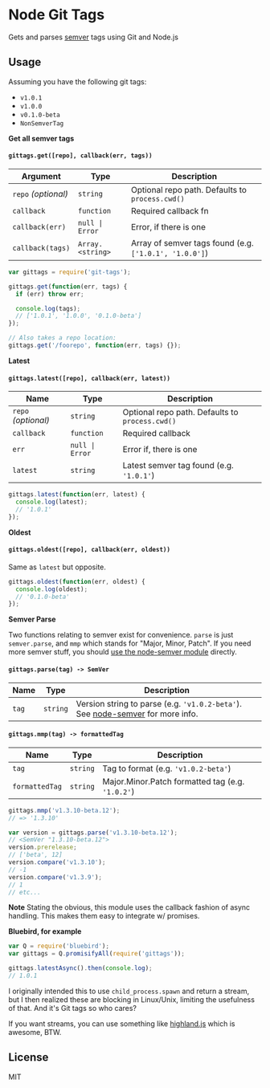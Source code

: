 # Node Git Tags

Gets and parses [semver](http://semver.org/) tags using Git and Node.js

## Usage

Assuming you have the following git tags:

* `v1.0.1`
* `v1.0.0`
* `v0.1.0-beta`
* `NonSemverTag`

**Get all semver tags**
#### `gittags.get([repo], callback(err, tags))`

Argument            | Type                | Description
------------------- | ------------------- | -------------
`repo` *(optional)* | `string`            | Optional repo path. Defaults to `process.cwd()`
`callback`          | `function`          | Required callback fn
`callback(err)`     | `null \| Error`     | Error, if there is one
`callback(tags)`    | `Array.<string>`    | Array of semver tags found (e.g. `['1.0.1', '1.0.0']`)

```js
var gittags = require('git-tags');

gittags.get(function(err, tags) {
  if (err) throw err;

  console.log(tags);
  // ['1.0.1', '1.0.0', '0.1.0-beta']
});

// Also takes a repo location:
gittags.get('/foorepo', function(err, tags) {});
```

**Latest**
#### `gittags.latest([repo], callback(err, latest))`

| Name                | Type            | Description                                     |
| ------------------- | --------------- | ----------------------------------------------- |
| `repo` *(optional)* | `string`        | Optional repo path. Defaults to `process.cwd()` |
| `callback`          | `function`      | Required callback                               |
| `err`               | `null \| Error` | Error if, there is one                          |
| `latest`            | `string`        | Latest semver tag found (e.g. `'1.0.1'`)        |

```js
gittags.latest(function(err, latest) {
  console.log(latest);
  // '1.0.1'
});
```

**Oldest**
#### `gittags.oldest([repo], callback(err, oldest))`
Same as `latest` but opposite.
```js
gittags.oldest(function(err, oldest) {
  console.log(oldest);
  // '0.1.0-beta'
});
```

**Semver Parse**

Two functions relating to semver exist for convenience. `parse` is just `semver.parse`, and `mmp` which stands for "Major, Minor, Patch". If you need more semver stuff, you should [use the node-semver module](https://github.com/npm/node-semver) directly.

#### `gittags.parse(tag) -> SemVer`

| Name  | Type     | Description         |
| ----- | -------- | ------------------- |
| `tag` | `string` | Version string to parse (e.g. `'v1.0.2-beta'`). See [node-semver](https://github.com/npm/node-semver) for more info. |

#### `gittags.mmp(tag) -> formattedTag`

| Name           | Type     | Description                                      |
| -------------- | -------- | ------------------------------------------------ |
| `tag`          | `string` | Tag to format (e.g. `'v1.0.2-beta'`)             |
| `formattedTag` | `string` | Major.Minor.Patch formatted tag (e.g. `'1.0.2'`) |

```js
gittags.mmp('v1.3.10-beta.12');
// => '1.3.10'

var version = gittags.parse('v1.3.10-beta.12');
// <SemVer "1.3.10-beta.12">
version.prerelease;
// ['beta', 12]
version.compare('v1.3.10');
// -1
version.compare('v1.3.9');
// 1
// etc...
```

**Note**
Stating the obvious, this module uses the callback fashion of async handling. This makes them easy to integrate w/ promises.

**Bluebird, for example**
```js
var Q = require('bluebird');
var gittags = Q.promisifyAll(require('gittags'));

gittags.latestAsync().then(console.log);
// 1.0.1
```

I originally intended this to use `child_process.spawn` and return a stream, but I then realized these are blocking in Linux/Unix, limiting the usefulness of that. And it's Git tags so who cares?

If you want streams, you can use something like [highland.js](http://highlandjs.org/) which is awesome, BTW.

## License
MIT
